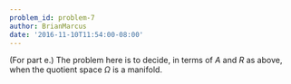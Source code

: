 ```yaml
---
problem_id: problem-7
author: BrianMarcus
date: '2016-11-10T11:54:00-08:00'
---
```

(For part e.) The problem here is to decide, in terms of $A$ and $R$ as above,
when the quotient space $\Omega$ is a manifold.

